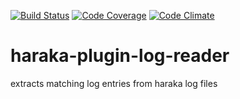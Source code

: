 [![Build Status][ci-img]][ci-url]
[![Code Coverage][cov-img]][cov-url]
[![Code Climate][clim-img]][clim-url]

# haraka-plugin-log-reader

extracts matching log entries from haraka log files


[ci-img]: https://travis-ci.org/haraka/haraka-plugin-log-reader.svg
[ci-url]: https://travis-ci.org/haraka/haraka-plugin-log-reader
[cov-img]: https://codecov.io/github/haraka/haraka-plugin-log-reader/coverage.svg
[cov-url]: https://codecov.io/github/haraka/haraka-plugin-log-reader
[clim-img]:
https://codeclimate.com/github/haraka/haraka-plugin-log-reader/badges/gpa.svg
[clim-url]: https://codeclimate.com/github/haraka/haraka-plugin-log-reader
[npm-img]: https://nodei.co/npm/haraka-plugin-log-reader.png
[npm-url]: https://www.npmjs.com/package/haraka-plugin-log-reader
